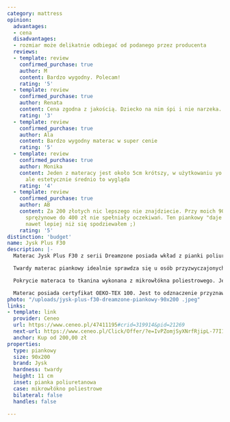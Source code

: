 ```yaml
---
category: mattress
opinion:
  advantages:
  - cena
  disadvantages:
  - rozmiar może delikatnie odbiegać od podanego przez producenta
  reviews:
  - template: review
    confirmed_purchase: true
    author: M
    content: Bardzo wygodny. Polecam!
    rating: '5'
  - template: review
    confirmed_purchase: true
    author: Renata
    content: Cena zgodna z jakością. Dziecko na nim śpi i nie narzeka. Polecam
    rating: '3'
  - template: review
    confirmed_purchase: true
    author: Ala
    content: Bardzo wygodny materac w super cenie
    rating: '5'
  - template: review
    confirmed_purchase: true
    author: Monika
    content: Jeden z materacy jest około 5cm krótszy, w użytkowaniu yo nie przeszkadza,
      ale estetycznie średnio to wygląda
    rating: '4'
  - template: review
    confirmed_purchase: true
    author: AB
    content: Za 200 złotych nic lepszego nie znajdziecie. Przy moich 90+ kg materace
      sprężynowe do 400 zł nie spełniały oczekiwań. Ten piankowy "daje radę". Jest
      nawet lepiej niż się spodziewałem ;)
    rating: '5'
distinction: 'budget'
name: Jysk Plus F30
description: |-
  Materac Jysk Plus F30 z serii Dreamzone posiada wkład z pianki poliuretanowej. Jest to solidny produkt o dość twardej powierzchni. Zapewnia ona dobre podparcie, jednocześnie dopasowując się kształtem do ciała. Wierzchnia warstwa została specjalnie wyprofilowana, tak, aby zapewnić odpowiednią wentylację ciała podczas snu. Jest to dobre rozwiązanie dla użytkowników, które lubią spać na chłodnych powierzchniach.

  Twardy materac piankowy idealnie sprawdza się u osób przyzwyczajonych do miękkiego posłania. Nie ma w tym przypadku większych ograniczeń co do wagi użytkownika. Produkt ma idealne wymiary dla pojedynczego użytkownika - szerokość zapewnia pełną swobodę ruchów. Producent oferuje także modele tego typu w innych rozmiarach.

  Pokrycie materaca to tkanina wykonana z mikrowłókna poliestrowego. Jest to materiał odporny na wilgoć, co stanowi ochronę dla piankowego wypełnienia. Dzięki temu w przypadku rozlania napoju na powierzchnię nie ma obaw, że spowoduje to odkształcenia pianki. Poliester jest bardzo łatwy w czyszczeniu - w tym celu wystarczy go przetrzeć miękką, zwilżoną szmatką. Poszycie nie zostało przystosowane do zdejmowania, dlatego nie nadaje się ono do prania w pralce.

  Materac posiada certyfikat OEKO-TEX 100. Jest to odznaczenie przyznawane przez międzynarodowe stowarzyszenie ekspertów OEKO-TEX®. Dzięki temu można mieć pewność, że produkt został przetestowany pod względem bezpieczeństwa. To gwarancja, że materiały nie zawierają szkodliwych dla zdrowia substancji. Może być to idealna propozycja dla osób, które mają problemy z reakcjami alergicznymi.
photo: "/uploads/jysk-plus-f30-dreamzone-piankowy-90x200 .jpeg"
links:
- template: link
  provider: Ceneo
  url: https://www.ceneo.pl/47411195#crid=319914&pid=21269
  next-url: https://www.ceneo.pl/Click/Offer/?e=IvPZomjSyXNrfRjipL-77I1C0IAYDDoZP8i9MWR2c8wLLoZhXHBwVWum9IBVBanKs_xtVqCS8OZhXCbX_o124oHCZeoZrkXTeo0uoY4bZsaSFmv947QXUAgjDvsyEwbrvZpadS0HDRy57zVZLWviLvTFffIl57KRLujkMR_dx_jS88PQmvwKoqVQTMJZBQ3dpVBMwlkFDd3Ufz4CkTh1vD5oRsey6YAXpVBMwlkFDd2lUEzCWQUN3Y0y61HJoyTdDqJNC5Rrue9wPZEAStiqtuEiJ5RVMZngulRzKHbeItEAMX4ddeQLug_Xn0hLgClRe8BoYjb7xWvSU4q7yBbzdw==&a=2&rc=notset
  anchor: Kup od 200,00 zł
properties:
  type: piankowy
  size: 90x200
  brand: Jysk
  hardness: twardy
  height: 11 cm
  inset: pianka poliuretanowa
  case: mikrowłókno poliestrowe
  bilateral: false
  handles: false

---
```

